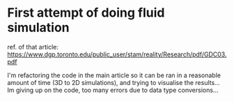 # First attempt of doing fluid simulation 
ref. of that article: https://www.dgp.toronto.edu/public_user/stam/reality/Research/pdf/GDC03.pdf

I'm refactoring the code in the main article so it can be ran in a reasonable amount of time (3D to 2D simulations), and trying to visualise the results...
Im giving up on the code, too many errors due to data type conversions...

